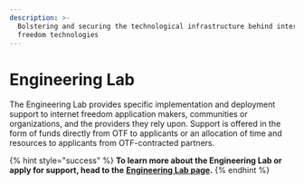 ```yaml
---
description: >-
  Bolstering and securing the technological infrastructure behind internet
  freedom technologies
---
```


# Engineering Lab

The Engineering Lab provides specific implementation and deployment support to internet freedom application makers, communities or organizations, and the providers they rely upon. Support is offered in the form of funds directly from OTF to applicants or an allocation of time and resources to applicants from OTF-contracted partners.

{% hint style="success" %}
**To learn more about the Engineering Lab or apply for support, head to the** [**Engineering Lab page**](https://www.opentech.fund/lab/engineering-lab)**.**
{% endhint %}

